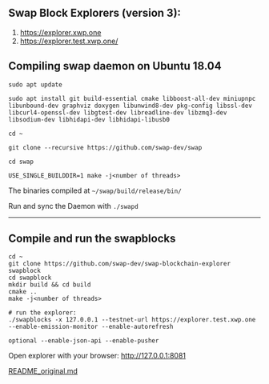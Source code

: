 ## Swap Block Explorers (version 3):
1. https://explorer.xwp.one
2. https://explorer.test.xwp.one/

## **Compiling swap daemon on Ubuntu 18.04**

``sudo apt update``

``sudo apt install git build-essential cmake libboost-all-dev miniupnpc libunbound-dev graphviz doxygen libunwind8-dev pkg-config libssl-dev libcurl4-openssl-dev libgtest-dev libreadline-dev libzmq3-dev libsodium-dev libhidapi-dev libhidapi-libusb0``

``cd ~``

``git clone --recursive https://github.com/swap-dev/swap``

``cd swap``

``USE_SINGLE_BUILDDIR=1 make -j<number of threads>``

The binaries compiled at ``~/swap/build/release/bin/``

Run and sync the Daemon with ``./swapd``

***

## Compile and run the swapblocks

    cd ~
    git clone https://github.com/swap-dev/swap-blockchain-explorer swapblock
    cd swapblock
    mkdir build && cd build
    cmake ..
    make -j<number of threads>
    
    # run the explorer:
    ./swapblocks -x 127.0.0.1 --testnet-url https://explorer.test.xwp.one --enable-emission-monitor --enable-autorefresh 
    
    optional --enable-json-api --enable-pusher
    

Open explorer with your browser:
http://127.0.0.1:8081


[README_original.md](README_original.md)
